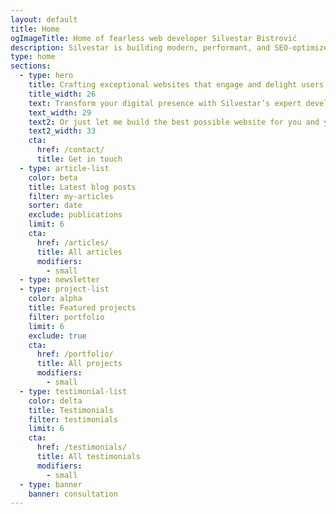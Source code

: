 ```yaml
---
layout: default
title: Home
ogImageTitle: Home of fearless web developer Silvestar Bistrović
description: Silvestar is building modern, performant, and SEO-optimized websites since 2012 using the best coding practices to deliver the best experience for every user.
type: home
sections:
  - type: hero
    title: Crafting exceptional websites that engage and delight users since 2012
    title_width: 26
    text: Transform your digital presence with Silvestar’s expert development services.
    text_width: 29
    text2: Or just let me build the best possible website for you and your business.
    text2_width: 33
    cta:
      href: /contact/
      title: Get in touch
  - type: article-list
    color: beta
    title: Latest blog posts
    filter: my-articles
    sorter: date
    exclude: publications
    limit: 6
    cta:
      href: /articles/
      title: All articles
      modifiers:
        - small
  - type: newsletter
  - type: project-list
    color: alpha
    title: Featured projects
    filter: portfolio
    limit: 6
    exclude: true
    cta:
      href: /portfolio/
      title: All projects
      modifiers:
        - small
  - type: testimonial-list
    color: delta
    title: Testimonials
    filter: testimonials
    limit: 6
    cta:
      href: /testimonials/
      title: All testimonials
      modifiers:
        - small
  - type: banner
    banner: consultation
---
```

